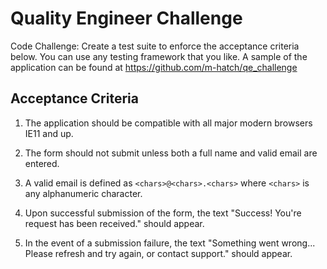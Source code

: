 # Quality Engineer Challenge

Code Challenge: Create a test suite to enforce the acceptance criteria below. You can use any testing framework that you like. A sample of the application can be found at <https://github.com/m-hatch/qe_challenge>

## Acceptance Criteria

1. The application should be compatible with all major modern browsers IE11 and up.

2. The form should not submit unless both a full name and valid email are entered.

3. A valid email is defined as `<chars>@<chars>.<chars>` where `<chars>` is any alphanumeric character.

4. Upon successful submission of the form, the text "Success! You're request has been received." should appear.

5. In the event of a submission failure, the text "Something went wrong... Please refresh and try again, or contact support." should appear.
